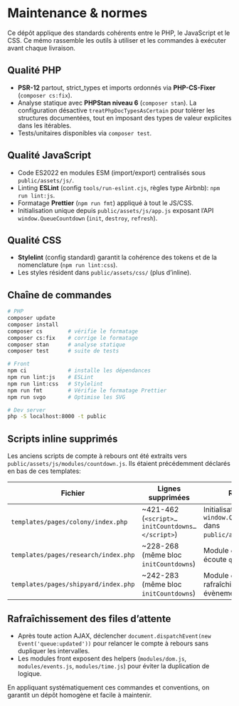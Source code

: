 # Maintenance & normes

Ce dépôt applique des standards cohérents entre le PHP, le JavaScript et le CSS. Ce mémo rassemble les outils à utiliser
et les commandes à exécuter avant chaque livraison.

## Qualité PHP

- **PSR-12** partout, strict_types et imports ordonnés via **PHP-CS-Fixer** (`composer cs:fix`).
- Analyse statique avec **PHPStan niveau 6** (`composer stan`). La configuration désactive `treatPhpDocTypesAsCertain`
  pour tolérer les structures documentées, tout en imposant des types de valeur explicites dans les itérables.
- Tests/unitaires disponibles via `composer test`.

## Qualité JavaScript

- Code ES2022 en modules ESM (import/export) centralisés sous `public/assets/js/`.
- Linting **ESLint** (config `tools/run-eslint.cjs`, règles type Airbnb): `npm run lint:js`.
- Formatage **Prettier** (`npm run fmt`) appliqué à tout le JS/CSS.
- Initialisation unique depuis `public/assets/js/app.js` exposant l’API `window.QueueCountdown` (`init`, `destroy`,
  `refresh`).

## Qualité CSS

- **Stylelint** (config standard) garantit la cohérence des tokens et de la nomenclature (`npm run lint:css`).
- Les styles résident dans `public/assets/css/` (plus d’inline).

## Chaîne de commandes

```bash
# PHP
composer update   
composer install
composer cs        # vérifie le formatage
composer cs:fix    # corrige le formatage
composer stan      # analyse statique
composer test      # suite de tests

# Front
npm ci             # installe les dépendances
npm run lint:js    # ESLint
npm run lint:css   # Stylelint
npm run fmt        # Vérifie le formatage Prettier
npm run svgo       # Optimise les SVG

# Dev server
php -S localhost:8000 -t public
```

## Scripts inline supprimés

Les anciens scripts de compte à rebours ont été extraits vers `public/assets/js/modules/countdown.js`. Ils étaient
précédemment déclarés en bas de ces templates:

| Fichier                              | Lignes supprimées                              | Remplacement                                                                      |
|--------------------------------------|------------------------------------------------|-----------------------------------------------------------------------------------|
| `templates/pages/colony/index.php`   | ~421-462 (`<script>…initCountdowns…</script>`) | Initialisation via `window.QueueCountdown.init()` dans `public/assets/js/app.js`. |
| `templates/pages/research/index.php` | ~228-268 (même bloc `initCountdowns`)          | Module `countdown.js` + écoute `queue:updated`.                                   |
| `templates/pages/shipyard/index.php` | ~242-283 (même bloc `initCountdowns`)          | Module `countdown.js` + rafraîchissement via évènements.                          |

## Rafraîchissement des files d’attente

- Après toute action AJAX, déclencher `document.dispatchEvent(new Event('queue:updated'))` pour relancer le compte à
  rebours sans dupliquer les intervalles.
- Les modules front exposent des helpers (`modules/dom.js`, `modules/events.js`, `modules/time.js`) pour éviter la
  duplication de logique.

En appliquant systématiquement ces commandes et conventions, on garantit un dépôt homogène et facile à maintenir.

